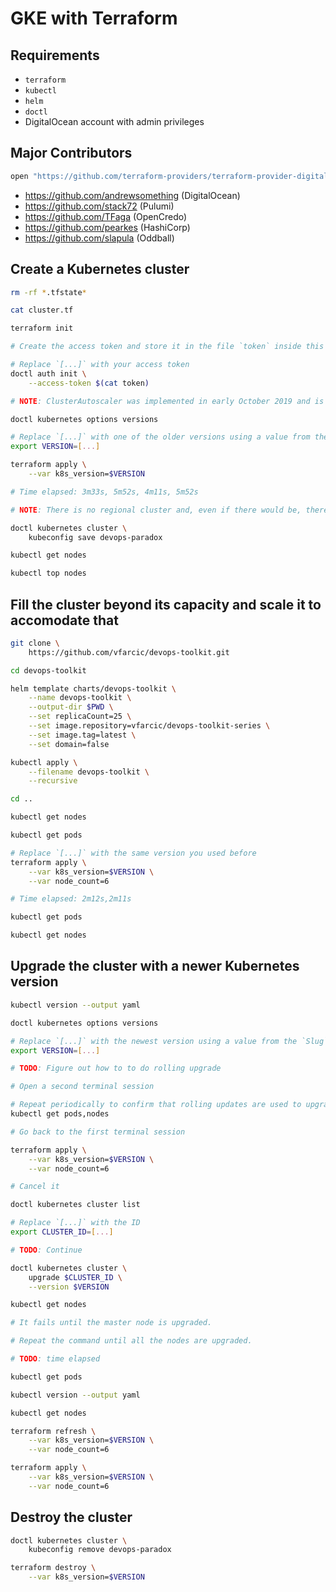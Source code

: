 # GKE with Terraform

## Requirements

* `terraform`
* `kubectl`
* `helm`
* `doctl`
* DigitalOcean account with admin privileges

## Major Contributors

```bash
open "https://github.com/terraform-providers/terraform-provider-digitalocean/graphs/contributors"
```

* https://github.com/andrewsomething (DigitalOcean)
* https://github.com/stack72 (Pulumi)
* https://github.com/TFaga (OpenCredo)
* https://github.com/pearkes (HashiCorp)
* https://github.com/slapula (Oddball)

## Create a Kubernetes cluster

```bash
rm -rf *.tfstate*

cat cluster.tf

terraform init

# Create the access token and store it in the file `token` inside this directory.

# Replace `[...]` with your access token
doctl auth init \
    --access-token $(cat token)

# NOTE: ClusterAutoscaler was implemented in early October 2019 and is still not available in Terraform

doctl kubernetes options versions

# Replace `[...]` with one of the older versions using a value from the `Slug` field.
export VERSION=[...]

terraform apply \
    --var k8s_version=$VERSION

# Time elapsed: 3m33s, 5m52s, 4m11s, 5m52s

# NOTE: There is no regional cluster and, even if there would be, there are no regions with three zones.

doctl kubernetes cluster \
    kubeconfig save devops-paradox

kubectl get nodes

kubectl top nodes
```

## Fill the cluster beyond its capacity and scale it to accomodate that

```bash
git clone \
    https://github.com/vfarcic/devops-toolkit.git

cd devops-toolkit

helm template charts/devops-toolkit \
    --name devops-toolkit \
    --output-dir $PWD \
    --set replicaCount=25 \
    --set image.repository=vfarcic/devops-toolkit-series \
    --set image.tag=latest \
    --set domain=false

kubectl apply \
    --filename devops-toolkit \
    --recursive

cd ..

kubectl get nodes

kubectl get pods

# Replace `[...]` with the same version you used before
terraform apply \
    --var k8s_version=$VERSION \
    --var node_count=6

# Time elapsed: 2m12s,2m11s

kubectl get pods

kubectl get nodes
```

## Upgrade the cluster with a newer Kubernetes version

```bash
kubectl version --output yaml

doctl kubernetes options versions

# Replace `[...]` with the newest version using a value from the `Slug` field.
export VERSION=[...]

# TODO: Figure out how to to do rolling upgrade

# Open a second terminal session

# Repeat periodically to confirm that rolling updates are used to upgrade nodes
kubectl get pods,nodes

# Go back to the first terminal session

terraform apply \
    --var k8s_version=$VERSION \
    --var node_count=6

# Cancel it

doctl kubernetes cluster list

# Replace `[...]` with the ID
export CLUSTER_ID=[...]

# TODO: Continue

doctl kubernetes cluster \
    upgrade $CLUSTER_ID \
    --version $VERSION

kubectl get nodes

# It fails until the master node is upgraded.

# Repeat the command until all the nodes are upgraded.

# TODO: time elapsed

kubectl get pods

kubectl version --output yaml

kubectl get nodes

terraform refresh \
    --var k8s_version=$VERSION \
    --var node_count=6

terraform apply \
    --var k8s_version=$VERSION \
    --var node_count=6
```

## Destroy the cluster

```bash
doctl kubernetes cluster \
    kubeconfig remove devops-paradox

terraform destroy \
    --var k8s_version=$VERSION
```